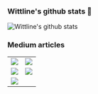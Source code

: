 ### Wittline's github stats 👋

![Wittline's github stats](https://github-readme-stats.vercel.app/api?username=wittline&count_private=true&theme=default&show_icons=true&include_all_commits=true)
 
### Medium articles
| | |
|:-------------------------:|:-------------------------:|
|<img src="https://github-readme-medium-recent-article.vercel.app/medium/@coraspe-ramses/4" >|<img src="https://github-readme-medium-recent-article.vercel.app/medium/@coraspe-ramses/2">
|<img src="https://github-readme-medium-recent-article.vercel.app/medium/@coraspe-ramses/3">|<img src="https://github-readme-medium-recent-article.vercel.app/medium/@coraspe-ramses/0">
|<img src="https://github-readme-medium-recent-article.vercel.app/medium/@coraspe-ramses/1">|||
  

<!--
**Wittline/Wittline** is a ✨ _special_ ✨ repository because its `README.md` (this file) appears on your GitHub profile.

Here are some ideas to get you started:

- 🔭 I’m currently working on ...
- 🌱 I’m currently learning ...
- 👯 I’m looking to collaborate on ...
- 🤔 I’m looking for help with ...
- 💬 Ask me about ...
- 📫 How to reach me: ...
- 😄 Pronouns: ...
- ⚡ Fun fact: ...
-->
